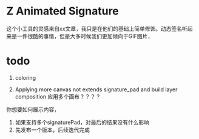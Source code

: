 # Z Animated Signature

这个小工具的灵感来自xx文章，我只是在他们的基础上简单修饰。动态签名听起来是一件很酷的事情，但是大多时候我们更加倾向于GIF图片，

# todo

1. coloring

2. Applying more canvas not extends signature_pad and build layer composition
应用多个画布？？？？

你想要如何展示内容，

1. 如果支持多个signaturePad，对最后的结果没有什么影响
2. 先发布一个版本，后续迭代完成